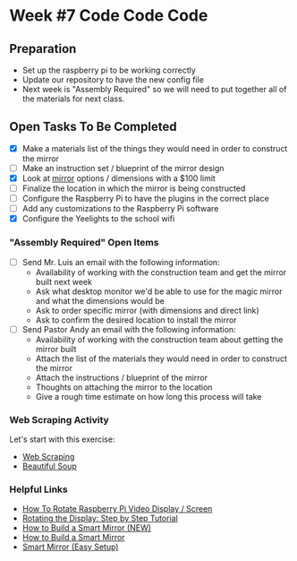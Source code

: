 # Week #7 Code Code Code
## **Preparation**
-   Set up the raspberry pi to be working correctly
-   Update our repository to have the new config file
-   Next week is "Assembly Required" so we will need to put together all of the materials for next class. 

## **Open Tasks To Be Completed**
- [x] Make a materials list of the things they would need in order to construct the mirror  
- [ ] Make an instruction set / blueprint of the mirror design  
- [x] Look at [mirror](https://www.amazon.com/dp/B01CZ35YJ6/ref=twister_B01CYYXQHI?_encoding=UTF8&th=1) options / dimensions with a $100 limit 
- [ ] Finalize the location in which the mirror is being constructed  
- [ ] Configure the Raspberry Pi to have the plugins in the correct place  
- [ ] Add any customizations to the Raspberry Pi software  
- [x] Configure the Yeelights to the school wifi  

### **"Assembly Required" Open Items**
- [ ] Send Mr. Luis an email with the following information:  
    - Availability of working with the construction team and get the mirror built next week  
    - Ask what desktop monitor we'd be able to use for the magic mirror and what the dimensions would be
    - Ask to order specific mirror (with dimensions and direct link)
    - Ask to confirm the desired location to install the mirror  
- [ ] Send Pastor Andy an email with the following information:  
    - Availability of working with the construction team about getting the mirror built  
    - Attach the list of the materials they would need in order to construct the mirror  
    - Attach the instructions / blueprint of the mirror   
    - Thoughts on attaching the mirror to the location  
    - Give a rough time estimate on how long this process will take

### **Web Scraping Activity**
Let's start with this exercise: 
- [Web Scraping](https://towardsdatascience.com/how-to-web-scrape-with-python-in-4-minutes-bc49186a8460)
- [Beautiful Soup](https://www.pythonforbeginners.com/beautifulsoup/beautifulsoup-4-python)

### **Helpful Links**
- [How To Rotate Raspberry Pi Video Display / Screen](https://www.youtube.com/watch?v=J4WsMu7t3Yo)
- [Rotating the Display: Step by Step Tutorial](https://core-electronics.com.au/tutorials/how-to-rotate-the-raspberry-pi-video-display.html)
- [How to Build a Smart Mirror (NEW)](https://www.youtube.com/watch?v=aa3VVZA0e5Y)
- [How to Build a Smart Mirror](https://www.youtube.com/watch?v=J2S75AhPqnM)
- [Smart Mirror (Easy Setup)](https://www.youtube.com/watch?v=HO326ptdlco)
